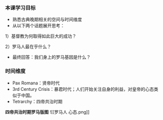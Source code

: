 ### **本课学习目标**

-   熟悉古典晚期相关的空间与时间维度
-   从以下两个话题展开思考：

1）基督教为何取得如此巨大的成功？

2）罗马人最在乎什么？

-   最终回答：我们身上的罗马基因是什么？

### **时间维度**
-   Pax Romana：贤帝时代
-   3rd Century Crisis：暴君时代；人们开始关注自身的利益，对皇帝的心态类似于中国。
-   Tetrarchy：四帝共治时期

**四帝共治时期罗马版图**
![[罗马人 心态.png]]